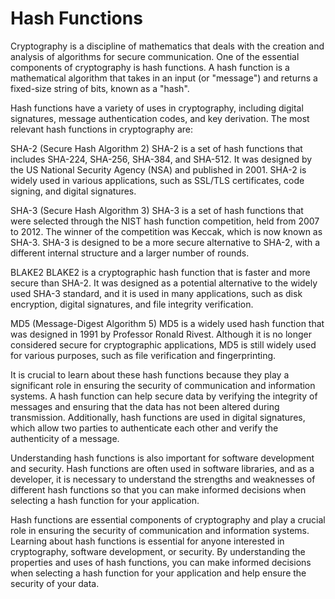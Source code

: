 # Hash Functions

Cryptography is a discipline of mathematics that deals with the creation and analysis of algorithms for secure communication. One of the essential components of cryptography is hash functions. A hash function is a mathematical algorithm that takes in an input (or "message") and returns a fixed-size string of bits, known as a "hash".

Hash functions have a variety of uses in cryptography, including digital signatures, message authentication codes, and key derivation. The most relevant hash functions in cryptography are:

SHA-2 (Secure Hash Algorithm 2)
SHA-2 is a set of hash functions that includes SHA-224, SHA-256, SHA-384, and SHA-512. It was designed by the US National Security Agency (NSA) and published in 2001. SHA-2 is widely used in various applications, such as SSL/TLS certificates, code signing, and digital signatures.

SHA-3 (Secure Hash Algorithm 3)
SHA-3 is a set of hash functions that were selected through the NIST hash function competition, held from 2007 to 2012. The winner of the competition was Keccak, which is now known as SHA-3. SHA-3 is designed to be a more secure alternative to SHA-2, with a different internal structure and a larger number of rounds.

BLAKE2
BLAKE2 is a cryptographic hash function that is faster and more secure than SHA-2. It was designed as a potential alternative to the widely used SHA-3 standard, and it is used in many applications, such as disk encryption, digital signatures, and file integrity verification.

MD5 (Message-Digest Algorithm 5)
MD5 is a widely used hash function that was designed in 1991 by Professor Ronald Rivest. Although it is no longer considered secure for cryptographic applications, MD5 is still widely used for various purposes, such as file verification and fingerprinting.

It is crucial to learn about these hash functions because they play a significant role in ensuring the security of communication and information systems. A hash function can help secure data by verifying the integrity of messages and ensuring that the data has not been altered during transmission. Additionally, hash functions are used in digital signatures, which allow two parties to authenticate each other and verify the authenticity of a message.

Understanding hash functions is also important for software development and security. Hash functions are often used in software libraries, and as a developer, it is necessary to understand the strengths and weaknesses of different hash functions so that you can make informed decisions when selecting a hash function for your application.

Hash functions are essential components of cryptography and play a crucial role in ensuring the security of communication and information systems. Learning about hash functions is essential for anyone interested in cryptography, software development, or security. By understanding the properties and uses of hash functions, you can make informed decisions when selecting a hash function for your application and help ensure the security of your data.